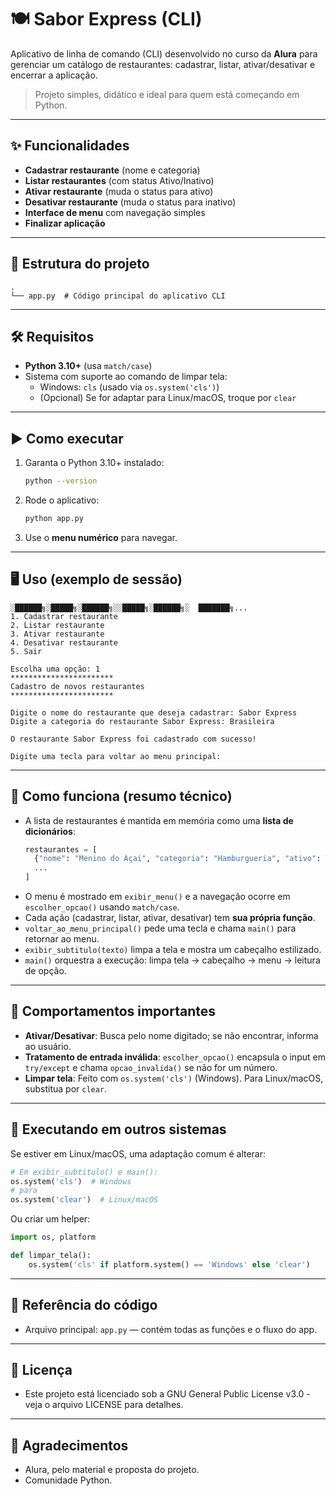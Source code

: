# 🍽️ Sabor Express (CLI)

Aplicativo de linha de comando (CLI) desenvolvido no curso da **Alura** para gerenciar um catálogo de restaurantes: cadastrar, listar, ativar/desativar e encerrar a aplicação.

> Projeto simples, didático e ideal para quem está começando em Python.

---

## ✨ Funcionalidades

- **Cadastrar restaurante** (nome e categoria)
- **Listar restaurantes** (com status Ativo/Inativo)
- **Ativar restaurante** (muda o status para ativo)
- **Desativar restaurante** (muda o status para inativo)
- **Interface de menu** com navegação simples
- **Finalizar aplicação**

---

## 🧱 Estrutura do projeto

```
.
└── app.py  # Código principal do aplicativo CLI
```

---

## 🛠️ Requisitos

- **Python 3.10+** (usa `match/case`)
- Sistema com suporte ao comando de limpar tela:
  - Windows: `cls` (usado via `os.system('cls')`)
  - (Opcional) Se for adaptar para Linux/macOS, troque por `clear`

---

## ▶️ Como executar

1. Garanta o Python 3.10+ instalado:
   ```bash
   python --version
   ```
2. Rode o aplicativo:
   ```bash
   python app.py
   ```
3. Use o **menu numérico** para navegar.

---

## 🖥️ Uso (exemplo de sessão)

```
░██████╗░█████╗░██████╗░░█████╗░██████╗░  ███████╗...
1. Cadastrar restaurante
2. Listar restaurante
3. Ativar restaurante
4. Desativar restaurante
5. Sair

Escolha uma opção: 1
***********************
Cadastro de novos restaurantes
***********************

Digite o nome do restaurante que deseja cadastrar: Sabor Express
Digite a categoria do restaurante Sabor Express: Brasileira

O restaurante Sabor Express foi cadastrado com sucesso!

Digite uma tecla para voltar ao menu principal:
```

---

## 🧩 Como funciona (resumo técnico)

- A lista de restaurantes é mantida em memória como uma **lista de dicionários**:
  ```python
  restaurantes = [
    {"nome": "Menino do Açai", "categoria": "Hamburgueria", "ativo": True},
    ...
  ]
  ```
- O menu é mostrado em `exibir_menu()` e a navegação ocorre em `escolher_opcao()` usando `match/case`.
- Cada ação (cadastrar, listar, ativar, desativar) tem **sua própria função**.
- `voltar_ao_menu_principal()` pede uma tecla e chama `main()` para retornar ao menu.
- `exibir_subtitulo(texto)` limpa a tela e mostra um cabeçalho estilizado.
- `main()` orquestra a execução: limpa tela → cabeçalho → menu → leitura de opção.

---

## 🧪 Comportamentos importantes

- **Ativar/Desativar**: Busca pelo nome digitado; se não encontrar, informa ao usuário.
- **Tratamento de entrada inválida**: `escolher_opcao()` encapsula o input em `try/except` e chama `opcao_invalida()` se não for um número.
- **Limpar tela**: Feito com `os.system('cls')` (Windows). Para Linux/macOS, substitua por `clear`.

---

## 🚀 Executando em outros sistemas

Se estiver em Linux/macOS, uma adaptação comum é alterar:

```python
# Em exibir_subtitulo() e main():
os.system('cls')  # Windows
# para
os.system('clear')  # Linux/macOS
```

Ou criar um helper:

```python
import os, platform

def limpar_tela():
    os.system('cls' if platform.system() == 'Windows' else 'clear')
```

---

## 🧷 Referência do código

- Arquivo principal: `app.py` — contém todas as funções e o fluxo do app.

---

## 📝 Licença

- Este projeto está licenciado sob a GNU General Public License v3.0 - veja o arquivo LICENSE para detalhes.

---

## 🙌 Agradecimentos

- Alura, pelo material e proposta do projeto.
- Comunidade Python.
